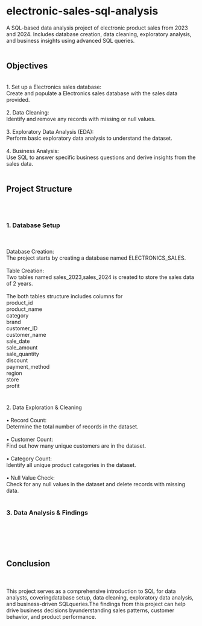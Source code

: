 # electronic-sales-sql-analysis
A SQL-based data analysis project of electronic product sales from 2023 and 2024. Includes database creation, data cleaning, exploratory analysis, and business insights using advanced SQL queries.
<br>
<br>
<h2>Objectives</h2>
<br>
1. Set up a Electronics sales database:<br> Create and populate a Electronics sales database with the sales data provided.
<br>
<br>
2. Data Cleaning:<br>Identify and remove any records with missing or null values.
<br>
<br>
3. Exploratory Data Analysis (EDA):<br>Perform basic exploratory data analysis to understand the dataset.
<br>
<br>
4. Business Analysis:<br>Use SQL to answer specific business questions and derive insights from the sales data.
<br>
<br>
<h2>Project Structure</h2>
<br>
<br>
<h3>1. Database Setup</h3>
<br>
<br>
Database Creation:<br>The project starts by creating a database named ELECTRONICS_SALES.
<br>
<br>
Table Creation:<br>Two tables named sales_2023,sales_2024 is created to store the sales data of 2 years.
<br>
<br>
The both tables structure includes columns for
<br>
product_id
<br>
product_name
<br>
category
<br>
brand
<br>
customer_ID
<br>
customer_name
<br>
sale_date
<br>
sale_amount
<br>
sale_quantity
<br>
discount
<br>
payment_method
<br>
region
<br>
store
<br>
profit
<br>
<br>
<h3></h3>2. Data Exploration & Cleaning</h3>
<br>
<br>
• Record Count:<br>Determine the total number of records in the dataset.
<br>
<br>
• Customer Count:<br>Find out how many unique customers are in the dataset.
<br>
<br>
• Category Count:<br>Identify all unique product categories in the dataset.
<br>
<br>
• Null Value Check:<br>Check for any null values in the dataset and delete records with missing data.
<br>
<br>  
<h3>3. Data Analysis & Findings</h3>
<br>
<br>

<br>
<br>
<h2>Conclusion</h2>
<br>
<br>
This project serves as a comprehensive introduction to SQL for data analysts, coveringdatabase setup, data cleaning, exploratory data analysis, and business-driven SQLqueries.The findings from this project can help drive business decisions byunderstanding sales patterns, customer behavior, and product performance.




